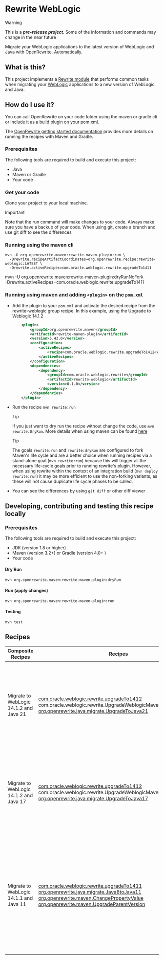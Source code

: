 # Rewrite WebLogic

> [!WARNING]
> This is a ***pre-release project***. Some of the information and commands may change in the near future

Migrate your WebLogic applications to the latest version of WebLogic and Java with OpenRewrite. Automatically.

## What is this?

This project implements a [Rewrite module](https://github.com/openrewrite/rewrite) that performs common tasks when
migrating your [WebLogic](https://www.oracle.com/java/weblogic/) applications to a new version of WebLogic and Java.

## How do I use it?

You can call OpenRewrite on your code folder using the maven or gradle cli or include it as a build plugin on your pom.xml.

The [OpenRewrite getting started documentation](https://docs.openrewrite.org/running-recipes/getting-started) provides more details on running the recipes with Maven and Gradle.

### Prerequisites

The following tools are required to build and execute this project:

- Java
- Maven or Gradle
- Your code

### Get your code

Clone your project to your local machine. 

> [!IMPORTANT]  
> Note that the run command will make changes to your code. Always make sure you have a backup of your code. When using git, create a branch and use git diff to see the differences

### Running using the maven cli


```shell
mvn -U org.openrewrite.maven:rewrite-maven-plugin:run \
  -Drewrite.recipeArtifactCoordinates=org.openrewrite.recipe:rewrite-weblogic:LATEST \
  -Drewrite.activeRecipes=com.oracle.weblogic.rewrite.upgradeTo1411
```

mvn -U org.openrewrite.maven:rewrite-maven-plugin:dryRunNoFork \
  -Drewrite.activeRecipes=com.oracle.weblogic.rewrite.upgradeTo1411


### Running using maven and adding `<plugin>` on the `pom.xml`

- Add the plugin to your `pom.xml` and activate the desired recipe from the rewrite-weblogic group recipe. In this example, using the Upgrade to Weblogic 14.1.2

    ```xml
        <plugin>
            <groupId>org.openrewrite.maven</groupId>
            <artifactId>rewrite-maven-plugin</artifactId>
            <version>5.43.0</version>
            <configuration>
                <activeRecipes>
                    <recipe>com.oracle.weblogic.rewrite.upgradeTo1412</recipe>
                </activeRecipes>
            </configuration>
            <dependencies>
                <dependency>
                    <groupId>com.oracle.weblogic.rewrite</groupId>
                    <artifactId>rewrite-weblogic</artifactId>
                    <version>0.1.0</version>
                </dependency>
            </dependencies>
        </plugin>
    ```

- Run the recipe
    `mvn rewrite:run`

    > [!TIP]  
    > If you just want to dry run the recipe without change the code, use `mvn rewrite:DryRun`. More details when using maven can be found [here](https://docs.openrewrite.org/reference/rewrite-maven-plugin)

    > [!TIP]  
    > The goals `rewrite:run` and `rewrite:dryRun` are configured to fork Maven's life cycle and are a better choice when running recipes via a stand-alone goal (`mvn rewrite:run`) because this will trigger all the necessary life-cycle goals prior to running rewrite's plugin. However, when using rewrite within the context of an integration build (`mvn deploy rewrite:run`) it may be more efficient to use the non-forking variants, as these will not cause duplicate life cycle phases to be called.

- You can see the differences by using `git diff` or other diff viewer

## Developing, contributing and testing this recipe locally

### Prerequisites

The following tools are required to build and execute this project:

- JDK (version 1.8 or higher)
- Maven (version 3.2+) or Gradle (version 4.0+ )
- Your code

#### Dry Run

```shell
mvn org.openrewrite.maven:rewrite-maven-plugin:dryRun
```

#### Run (apply changes)

```shell
mvn org.openrewrite.maven:rewrite-maven-plugin:run
```

#### Testing

```shell
mvn test
```

## Recipes

| Composite Recipes | Recipes | Description |
| --- | --- | --- |
| Migrate to WebLogic 14.1.2 and Java 21 | [com.oracle.weblogic.rewrite.upgradeTo1412](resources/META-INF/rewrite/weblogic-14.1.2.yaml) <br/> com.oracle.weblogic.rewrite.UpgradeWeblogicMavenPropertyVersion <br/> [org.openrewrite.java.migrate.UpgradeToJava21](https://docs.openrewrite.org/recipes/java/migrate/upgradetojava21) | - Applies changes required for migrating apps to WebLogic 14.1.2 <br/> - Upgrade WebLogic Version <br/> - Upgrade Java version to 21|
| Migrate to WebLogic 14.1.2 and Java 17 | [com.oracle.weblogic.rewrite.upgradeTo1412](resources/META-INF/rewrite/weblogic-14.1.2.yaml) <br/> com.oracle.weblogic.rewrite.UpgradeWeblogicMavenPropertyVersion <br/> [org.openrewrite.java.migrate.UpgradeToJava17](https://docs.openrewrite.org/recipes/java/migrate/upgradetojava17) | - Applies changes required for migrating apps to WebLogic 14.1.2 <br/> - Upgrade WebLogic Version <br/> - Upgrade Java version to 17|
| Migrate to WebLogic 14.1.1 and Java 11 | [com.oracle.weblogic.rewrite.upgradeTo1411](resources/META-INF/rewrite/weblogic-14.1.1.yaml) <br/> [org.openrewrite.java.migrate.Java8toJava11](https://docs.openrewrite.org/recipes/java/migrate/java8tojava11) <br/> [org.openrewrite.maven.ChangePropertyValue](https://docs.openrewrite.org/recipes/maven/changepropertyvalue) <br/> [org.openrewrite.maven.UpgradeParentVersion](https://docs.openrewrite.org/recipes/maven/upgradeparentversion) | - Applies changes required for migrating apps to WebLogic 14.1.1 <br/> - Upgrade Java version to 11 <br/> - Change property to weblogic 14.1.1 <br/> - Upgrade WebLogic Version on parent|

